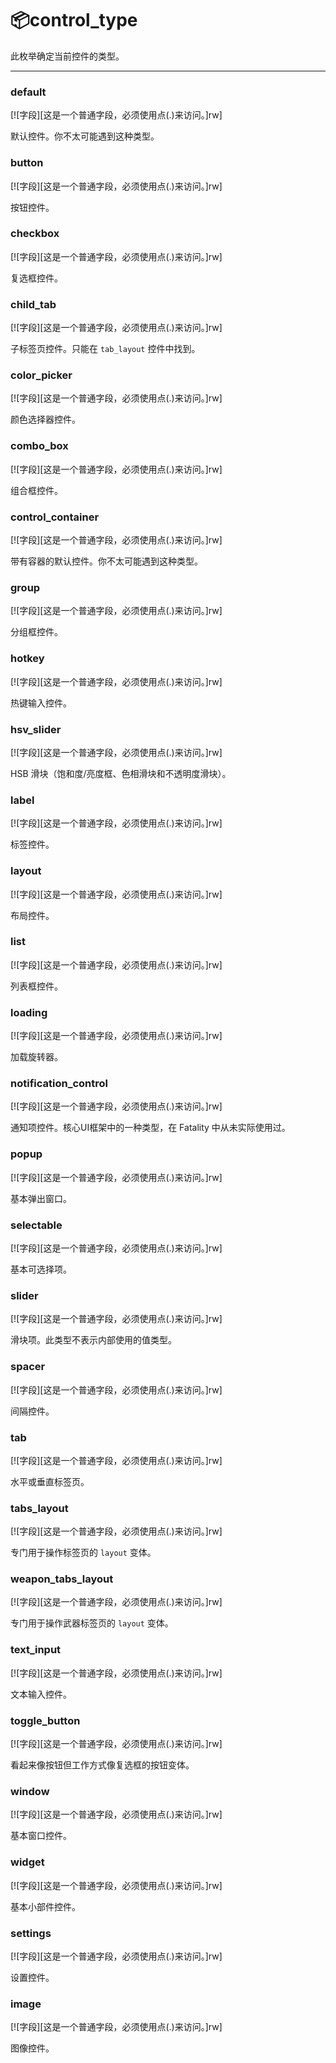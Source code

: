 # 📦control_type

此枚举确定当前控件的类型。

_________________

### default

[![字段][这是一个普通字段，必须使用点(.)来访问。]rw]

默认控件。你不太可能遇到这种类型。

### button

[![字段][这是一个普通字段，必须使用点(.)来访问。]rw]

按钮控件。

### checkbox

[![字段][这是一个普通字段，必须使用点(.)来访问。]rw]

复选框控件。

### child_tab

[![字段][这是一个普通字段，必须使用点(.)来访问。]rw]

子标签页控件。只能在 `tab_layout` 控件中找到。

### color_picker

[![字段][这是一个普通字段，必须使用点(.)来访问。]rw]

颜色选择器控件。

### combo_box

[![字段][这是一个普通字段，必须使用点(.)来访问。]rw]

组合框控件。

### control_container

[![字段][这是一个普通字段，必须使用点(.)来访问。]rw]

带有容器的默认控件。你不太可能遇到这种类型。

### group

[![字段][这是一个普通字段，必须使用点(.)来访问。]rw]

分组框控件。

### hotkey

[![字段][这是一个普通字段，必须使用点(.)来访问。]rw]

热键输入控件。

### hsv_slider

[![字段][这是一个普通字段，必须使用点(.)来访问。]rw]

HSB 滑块（饱和度/亮度框、色相滑块和不透明度滑块）。

### label

[![字段][这是一个普通字段，必须使用点(.)来访问。]rw]

标签控件。

### layout

[![字段][这是一个普通字段，必须使用点(.)来访问。]rw]

布局控件。

### list

[![字段][这是一个普通字段，必须使用点(.)来访问。]rw]

列表框控件。

### loading

[![字段][这是一个普通字段，必须使用点(.)来访问。]rw]

加载旋转器。

### notification_control

[![字段][这是一个普通字段，必须使用点(.)来访问。]rw]

通知项控件。核心UI框架中的一种类型，在 Fatality 中从未实际使用过。

### popup

[![字段][这是一个普通字段，必须使用点(.)来访问。]rw]

基本弹出窗口。

### selectable

[![字段][这是一个普通字段，必须使用点(.)来访问。]rw]

基本可选择项。

### slider

[![字段][这是一个普通字段，必须使用点(.)来访问。]rw]

滑块项。此类型不表示内部使用的值类型。

### spacer

[![字段][这是一个普通字段，必须使用点(.)来访问。]rw]

间隔控件。

### tab

[![字段][这是一个普通字段，必须使用点(.)来访问。]rw]

水平或垂直标签页。

### tabs_layout

[![字段][这是一个普通字段，必须使用点(.)来访问。]rw]

专门用于操作标签页的 `layout` 变体。

### weapon_tabs_layout

[![字段][这是一个普通字段，必须使用点(.)来访问。]rw]

专门用于操作武器标签页的 `layout` 变体。

### text_input

[![字段][这是一个普通字段，必须使用点(.)来访问。]rw]

文本输入控件。

### toggle_button

[![字段][这是一个普通字段，必须使用点(.)来访问。]rw]

看起来像按钮但工作方式像复选框的按钮变体。

### window

[![字段][这是一个普通字段，必须使用点(.)来访问。]rw]

基本窗口控件。

### widget

[![字段][这是一个普通字段，必须使用点(.)来访问。]rw]

基本小部件控件。

### settings

[![字段][这是一个普通字段，必须使用点(.)来访问。]rw]

设置控件。

### image

[![字段][这是一个普通字段，必须使用点(.)来访问。]rw]

图像控件。